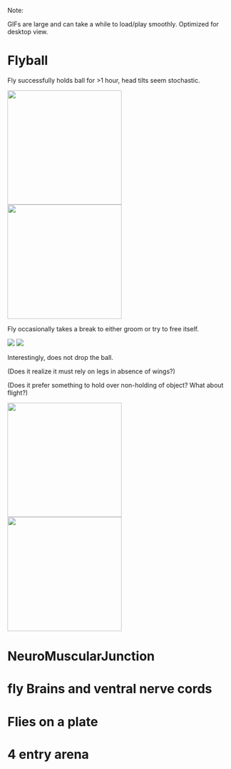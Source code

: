 Note: 

GIFs are large and can take a while to load/play smoothly. 
Optimized for desktop view.

# Flyball

Fly successfully holds ball for >1 hour, head tilts seem stochastic.

<img src="https://github.com/invisilico/interesting_experiments/blob/main/Images/fromup.GIF" height="256" width="256">
<img src="https://github.com/invisilico/interesting_experiments/blob/main/Images/fromside.GIF" height="256" width="256">

Fly occasionally takes a break to either groom or try to free itself.

![](/Images/groomup.GIF)
![](/Images/groom.GIF)

Interestingly, does not drop the ball. 

(Does it realize it must rely on legs in absence of wings?)

(Does it prefer something to hold over non-holding of object? What about flight?)

<img src="https://github.com/invisilico/interesting_experiments/blob/main/Images/dualcapture.jpg" height="256" width="256">
<img src="https://github.com/invisilico/interesting_experiments/blob/main/Images/dualcapture.jpg" height="256" width="256">


# NeuroMuscularJunction

# fly Brains and ventral nerve cords

# Flies on a plate

# 4 entry arena
